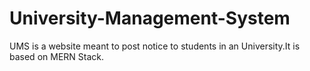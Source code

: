 # University-Management-System

UMS is a website meant to post notice to students in an University.It is based on MERN Stack.
